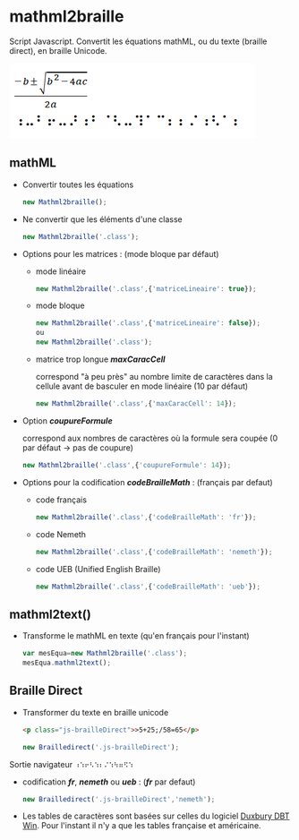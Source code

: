 # mathml2braille
Script Javascript.
Convertit les équations mathML, ou du texte (braille direct), en braille Unicode.

![Une équation mathématique suivie de sa transcription en braille CBFU](header.png)

## mathML
- Convertir toutes les équations
    ```javascript
    new Mathml2braille();
    ```
- Ne convertir que les éléments d'une classe
    ```javascript
    new Mathml2braille('.class');
    ```
- Options pour les matrices : (mode bloque par défaut)
    - mode linéaire
        ```javascript
        new Mathml2braille('.class',{'matriceLineaire': true});
        ```
    - mode bloque
        ```javascript
        new Mathml2braille('.class',{'matriceLineaire': false});
        ou
        new Mathml2braille('.class');
        ```
    - matrice trop longue ***maxCaracCell***

        correspond "à peu près" au nombre limite de caractères dans la cellule avant de basculer en mode linéaire (10 par défaut)
        ```javascript
        new Mathml2braille('.class',{'maxCaracCell': 14});
        ```
  
- Option   ***coupureFormule***

    correspond aux nombres de caractères où la formule sera coupée (0 par défaut -> pas de coupure)

    ```javascript
    new Mathml2braille('.class',{'coupureFormule': 14});
    ```

- Options pour la codification ***codeBrailleMath*** : (français par defaut)
    - code français
        ```javascript
        new Mathml2braille('.class',{'codeBrailleMath': 'fr'});
        ```
    - code Nemeth
        ```javascript
        new Mathml2braille('.class',{'codeBrailleMath': 'nemeth'});
        ```
    - code UEB (Unified English Braille)
        ```javascript
        new Mathml2braille('.class',{'codeBrailleMath': 'ueb'});
        ```

## mathml2text()
- Transforme le mathML en texte (qu'en français pour l'instant)
    ```javascript
    var mesEqua=new Mathml2braille('.class');
    mesEqua.mathml2text();
    ```

## Braille Direct
- Transformer du texte en braille unicode
    ```html
    <p class="js-brailleDirect">>5+25;/58=65</p>
    ```
    ```javascript
    new Brailledirect('.js-brailleDirect');
    ```
Sortie navigateur
    ```
    ⠰⠱⠖⠣⠱⠆⠌⠱⠳⠶⠫⠱
    ```
- codification ***fr***, ***nemeth*** ou ***ueb*** : (***fr*** par defaut)
    ```javascript
    new Brailledirect('.js-brailleDirect','nemeth');
    ```

- Les tables de caractères sont basées sur celles du logiciel [Duxbury DBT Win](http://www.duxburysystems.com/). Pour l'instant il n'y a que les tables française et américaine.